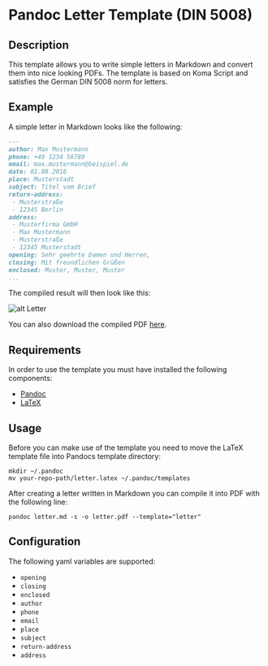# Pandoc Letter Template (DIN 5008)

## Description

This template allows you to write simple letters in Markdown and convert them
into nice looking PDFs. The template is based on Koma Script and satisfies
the German DIN 5008 norm for letters.


## Example

A simple letter in Markdown looks like the following:

```markdown
---
author: Max Mustermann
phone: +49 1234 56789
email: max.mustermann@beispiel.de
date: 01.08.2016
place: Musterstadt
subject: Titel vom Brief
return-address:
 - Musterstraße
 - 12345 Berlin
address:
 - Musterfirma GmbH
 - Max Mustermann
 - Musterstraße
 - 12345 Musterstadt
opening: Sehr geehrte Damen und Herren,
closing: Mit freundlichen Grüßen
enclosed: Muster, Muster, Muster
...
```

The compiled result will then look like this:

![alt Letter](https://github.com/benedu/pandoc-letter/raw/master/example/letter.png)

You can also download the compiled PDF [here](https://github.com/benedu/pandoc-letter/raw/master/example/letter.pdf).


## Requirements

In order to use the template you must have installed the following components:

- [Pandoc](http://pandoc.org/installing.html)
- [LaTeX](https://latex-project.org/ftp.html)


## Usage

Before you can make use of the template you need to move the LaTeX template file
into Pandocs template directory:

```
mkdir ~/.pandoc
mv your-repo-path/letter.latex ~/.pandoc/templates
```

After creating a letter written in Markdown you can compile it into PDF with the
following line:

`pandoc letter.md -s -o letter.pdf --template="letter"`


## Configuration

The following yaml variables are supported:

- `opening`
- `closing`
- `enclosed`
- `author`
- `phone`
- `email`
- `place`
- `subject`
- `return-address`
- `address`
